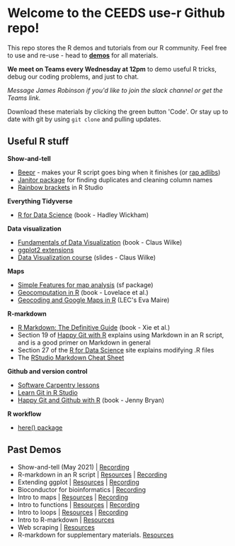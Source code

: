 # Welcome to the CEEDS use-r Github repo!

This repo stores the R demos and tutorials from our R community. Feel free to use and re-use - head to **[demos](demos)** for all materials. 

**We meet on Teams every Wednesday at 12pm** to demo useful R tricks, debug our coding problems, and just to chat. 

*Message James Robinson if you'd like to join the slack channel or get the Teams link.*

Download these materials by clicking the green button 'Code'. Or stay up to date with git by using  ```git clone``` and pulling updates.

## Useful R stuff

**Show-and-tell**

* [Beepr](https://www.r-project.org/nosvn/pandoc/beepr.html) - makes your R script goes bing when it finishes (or [rap adlibs](https://github.com/brooke-watson/BRRR))
* [Janitor package](https://garthtarr.github.io/meatR/janitor.html) for finding duplicates and cleaning column names
* [Rainbow brackets](https://blog.rstudio.com/2020/11/04/rstudio-1-4-preview-rainbow-parentheses/) in R Studio

**Everything Tidyverse** 

* [R for Data Science](https://r4ds.had.co.nz/index.html) (book - Hadley Wickham)

**Data visualization**

* [Fundamentals of Data Visualization](https://clauswilke.com/dataviz/) (book - Claus Wilke)
* [ggplot2 extensions](https://exts.ggplot2.tidyverse.org/gallery/)
* [Data Visualization course](https://wilkelab.org/SDS375/) (slides - Claus Wilke)

**Maps**

* [Simple Features for map analysis](https://r-spatial.github.io/sf/) (sf package)
* [Geocomputation in R](https://geocompr.robinlovelace.net/) (book - Lovelace et al.)
* [Geocoding and Google Maps in R](https://evamaire.com/2020/04/16/geocoding-with-ggmap-in-r/) (LEC's Eva Maire)

**R-markdown**

* [R Markdown: The Definitive Guide](https://bookdown.org/yihui/rmarkdown/) (book - Xie et al.)
* Section 19 of [Happy Git with R](https://happygitwithr.com/) explains using Markdown in an R script, and is a good primer on Markdown in general 
* Section 27 of the [R for Data Science](https://r4ds.had.co.nz/r-markdown.html) site explains modifying .R files 
* The [RStudio Markdown Cheat Sheet](https://www.rstudio.com/wp-content/uploads/2016/03/rmarkdown-cheatsheet-2.0.pdf)

**Github and version control**

* [Software Carpentry lessons](http://swcarpentry.github.io/git-novice/)
* [Learn Git in R Studio](https://afredston.github.io/learn-git/learn-git.html)
* [Happy Git and Github with R](https://happygitwithr.com/index.html) (book - Jenny Bryan)


**R workflow**

* [here() package](https://github.com/r-lib/here)


## Past Demos

* Show-and-tell (May 2021) | [Recording](https://web.microsoftstream.com/video/f11fd5ba-fefc-4e52-bfd6-d79a471e133a)
* R-markdown in an R script | [Resources](demos/render-rscripts-rmd/) | [Recording](https://web.microsoftstream.com/video/9c767fc9-1935-4d93-ad2b-9449da9fae39)
* Extending ggplot | [Resources](demos/extending_ggplot/) | [Recording](https://web.microsoftstream.com/video/7057bdea-f4b4-41a6-8f73-cb8500519044)
* Bioconductor for bioinformatics | [Recording](https://web.microsoftstream.com/video/5b485f83-55b0-426f-a4b4-70907fb3178b)
* Intro to maps | [Resources](demos/mapping/) | [Recording](https://web.microsoftstream.com/video/38ae2633-3ea9-4450-9c1b-0d81f7249a16)
* Intro to functions | [Resources](demos/intro-to-functions/) | [Recording](https://web.microsoftstream.com/video/b5086b5b-c10d-42ec-9e99-f45a15e9b4a9) 
* Intro to loops | [Resources](demos/intro-to-loops/) | [Recording](https://web.microsoftstream.com/video/30c83fa7-b74b-45ad-a79b-4cb31a63a6f1) 
* Intro to R-markdown | [Resources](demos/rmarkdown-html)
* Web scraping | [Resources](demos/web-scraping)
* R-markdown for supplementary materials. [Resources](demos/rmarkdown-for-figures)